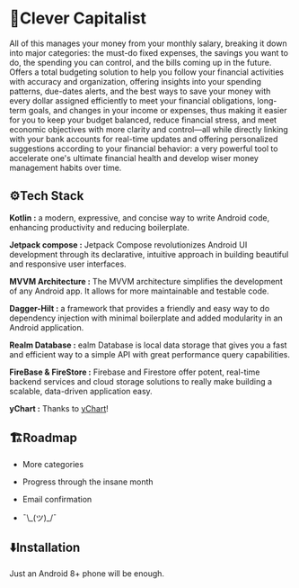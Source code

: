 
# 💸Clever Capitalist

All of this manages your money from your monthly salary, breaking it down into major categories: the must-do fixed expenses, the savings you want to do, the spending you can control, and the bills coming up in the future. Offers a total budgeting solution to help you follow your financial activities with accuracy and organization, offering insights into your spending patterns, due-dates alerts, and the best ways to save your money with every dollar assigned efficiently to meet your financial obligations, long-term goals, and changes in your income or expenses, thus making it easier for you to keep your budget balanced, reduce financial stress, and meet economic objectives with more clarity and control—all while directly linking with your bank accounts for real-time updates and offering personalized suggestions according to your financial behavior: a very powerful tool to accelerate one's ultimate financial health and develop wiser money management habits over time.


## ⚙️Tech Stack

**Kotlin :** a modern, expressive, and concise way to write Android code, enhancing productivity and reducing boilerplate.

**Jetpack compose :** Jetpack Compose revolutionizes Android UI development through its declarative, intuitive approach in building beautiful and responsive user interfaces.

**MVVM Architecture :** The MVVM architecture simplifies the development of any Android app. It allows for more maintainable and testable code.

**Dagger-Hilt :** a framework that provides a friendly and easy way to do dependency injection with minimal boilerplate and added modularity in an Android application.

**Realm Database :** ealm Database is local data storage that gives you a fast and efficient way to a simple API with great performance query capabilities.

**FireBase & FireStore :** Firebase and Firestore offer potent, real-time backend services and cloud storage solutions to really make building a scalable, data-driven application easy.

**yChart :** Thanks to [yChart](https://github.com/codeandtheory/YCharts)!


## 🏗️Roadmap

- More categories

- Progress through the insane month

- Email confirmation

- ¯\\\_(ツ)_/¯


## ⬇️Installation

Just an Android 8+ phone will be enough.
    
